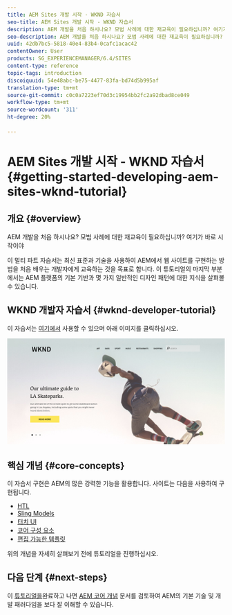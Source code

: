 ```yaml
---
title: AEM Sites 개발 시작 - WKND 자습서
seo-title: AEM Sites 개발 시작 - WKND 자습서
description: AEM 개발을 처음 하시나요? 모범 사례에 대한 재교육이 필요하십니까? 여기가 바로 시작이야 이 멀티 파트 자습서는 최신 표준과 기술을 사용하여 AEM에서 웹 사이트를 구현하는 방법을 처음 배우는 개발자에게 교육하는 것을 목표로 합니다.
seo-description: AEM 개발을 처음 하시나요? 모범 사례에 대한 재교육이 필요하십니까? 여기가 바로 시작이야 이 멀티 파트 자습서는 최신 표준과 기술을 사용하여 AEM에서 웹 사이트를 구현하는 방법을 처음 배우는 개발자에게 교육하는 것을 목표로 합니다.
uuid: 42db7bc5-5818-40e4-83b4-0cafc1acac42
contentOwner: User
products: SG_EXPERIENCEMANAGER/6.4/SITES
content-type: reference
topic-tags: introduction
discoiquuid: 54e48abc-be75-4477-83fa-bd74d5b995af
translation-type: tm+mt
source-git-commit: c0c0a7223ef70d3c19954bb2fc2a92dbad8ce049
workflow-type: tm+mt
source-wordcount: '311'
ht-degree: 20%

---
```



# AEM Sites 개발 시작 - WKND 자습서{#getting-started-developing-aem-sites-wknd-tutorial}

## 개요 {#overview}

AEM 개발을 처음 하시나요? 모범 사례에 대한 재교육이 필요하십니까? 여기가 바로 시작이야

이 멀티 파트 자습서는 최신 표준과 기술을 사용하여 AEM에서 웹 사이트를 구현하는 방법을 처음 배우는 개발자에게 교육하는 것을 목표로 합니다. 이 튜토리얼의 마지막 부분에서는 AEM 플랫폼의 기본 기반과 몇 가지 일반적인 디자인 패턴에 대한 지식을 살펴볼 수 있습니다.

## WKND 개발자 자습서 {#wknd-developer-tutorial}

이 자습서는 [여기에서](https://docs.adobe.com/content/help/en/experience-manager-learn/getting-started-wknd-tutorial-develop/overview.html) 사용할 수 있으며 아래 이미지를 클릭하십시오.

[![이미지 클릭](assets/screen_shot_2018-11-23at152453.png)](https://docs.adobe.com/content/help/en/experience-manager-learn/getting-started-wknd-tutorial-develop/overview.html)

## 핵심 개념 {#core-concepts}

이 자습서 구현은 AEM의 많은 강력한 기능을 활용합니다. 사이트는 다음을 사용하여 구현됩니다.

* [HTL](https://helpx.adobe.com/experience-manager/htl/user-guide.html)
* [Sling Models](https://sling.apache.org/documentation/bundles/models.html)
* [터치 UI](/help/sites-developing/touch-ui-concepts.md)
* [코어 구성 요소](https://docs.adobe.com/content/help/ko-KR/experience-manager-core-components/using/introduction.html)
* [편집 가능한 템플릿](/help/sites-developing/page-templates-editable.md)

위의 개념을 자세히 살펴보기 전에 튜토리얼을 진행하십시오.

## 다음 단계 {#next-steps}

이 [튜토리얼을](https://helpx.adobe.com/kr/experience-manager/kt/sites/using/getting-started-wknd-tutorial-develop.html)완료하고 나면 [AEM 코어 개념](/help/sites-developing/the-basics.md) 문서를 검토하여 AEM의 기본 기술 및 개발 패러다임을 보다 잘 이해할 수 있습니다.
